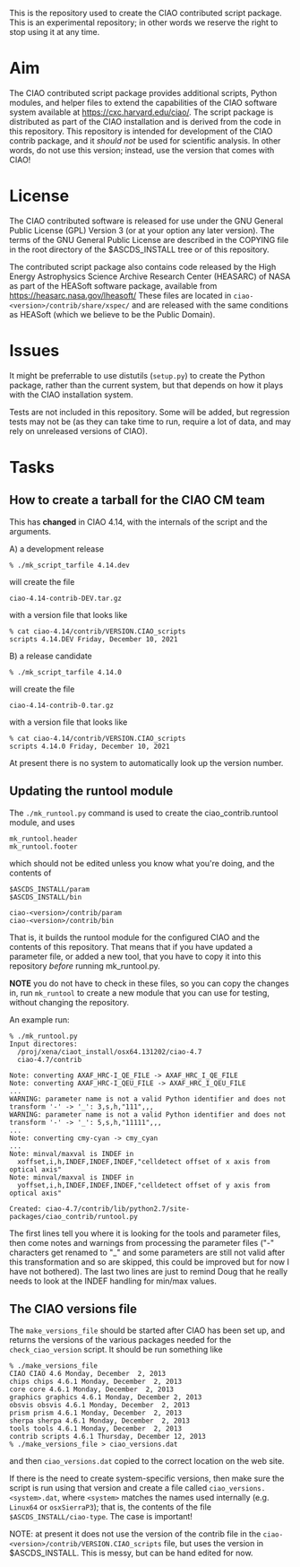 
This is the repository used to create the CIAO contributed script
package. This is an experimental repository; in other words we
reserve the right to stop using it at any time.

# Aim

The CIAO contributed script package provides additional scripts,
Python modules, and helper files to extend the capabilities of the
CIAO software system available at https://cxc.harvard.edu/ciao/. The
script package is distributed as part of the CIAO installation and
is derived from the code in this repository. This repository is
intended for development of the CIAO contrib package, and it
*should not* be used for scientific analysis. In other words, do
not use this version; instead, use the version that comes with CIAO!

# License

The CIAO contributed software is released for use under the GNU
General Public License (GPL) Version 3 (or at your option any later
version). The terms of the GNU General Public License are described
in the COPYING file in the root directory of the $ASCDS_INSTALL tree
or of this repository.

The contributed script package also contains code released by the
High Energy Astrophysics Science Archive Research Center (HEASARC)
of NASA as part of the HEASoft software package, available from
https://heasarc.nasa.gov/lheasoft/ These files are located in
`ciao-<version>/contrib/share/xspec/` and are released with the
same conditions as HEASoft (which we believe to be the Public Domain).

# Issues

It might be preferrable to use distutils (`setup.py`) to create the
Python package, rather than the current system, but that depends on
how it plays with the CIAO installation system.

Tests are not included in this repository. Some will be added, but
regression tests may not be (as they can take time to run, require
a lot of data, and may rely on unreleased versions of CIAO).

# Tasks

## How to create a tarball for the CIAO CM team

This has **changed** in CIAO 4.14, with the internals of the script
and the arguments.

A) a development release

    % ./mk_script_tarfile 4.14.dev

will create the file

    ciao-4.14-contrib-DEV.tar.gz

with a version file that looks like

    % cat ciao-4.14/contrib/VERSION.CIAO_scripts
    scripts 4.14.DEV Friday, December 10, 2021

B) a release candidate

    % ./mk_script_tarfile 4.14.0

will create the file

    ciao-4.14-contrib-0.tar.gz

with a version file that looks like

    % cat ciao-4.14/contrib/VERSION.CIAO_scripts
    scripts 4.14.0 Friday, December 10, 2021

At present there is no system to automatically look up the version
number.

## Updating the runtool module

The `./mk_runtool.py` command is used to create the ciao_contrib.runtool
module, and uses

    mk_runtool.header
    mk_runtool.footer

which should not be edited unless you know what you're doing, and the
contents of

    $ASCDS_INSTALL/param
    $ASCDS_INSTALL/bin

    ciao-<version>/contrib/param
    ciao-<version>/contrib/bin

That is, it builds the runtool module for the configured CIAO and the
contents of this repository. That means that if you have updated a
parameter file, or added a new tool, that you have to copy it into
this repository *before* running mk_runtool.py.

**NOTE** you do not have to check in these files, so you can copy the
changes in, run `mk_runtool` to create a new module that you can use
for testing, without changing the repository.

An example run:

    % ./mk_runtool.py
    Input directores:
      /proj/xena/ciaot_install/osx64.131202/ciao-4.7
      ciao-4.7/contrib

    Note: converting AXAF_HRC-I_QE_FILE -> AXAF_HRC_I_QE_FILE
    Note: converting AXAF_HRC-I_QEU_FILE -> AXAF_HRC_I_QEU_FILE
    ...
    WARNING: parameter name is not a valid Python identifier and does not transform '-' -> '_': 3,s,h,"111",,,
    WARNING: parameter name is not a valid Python identifier and does not transform '-' -> '_': 5,s,h,"11111",,,
    ...
    Note: converting cmy-cyan -> cmy_cyan
    ...
    Note: minval/maxval is INDEF in
      xoffset,i,h,INDEF,INDEF,INDEF,"celldetect offset of x axis from optical axis"
    Note: minval/maxval is INDEF in
      yoffset,i,h,INDEF,INDEF,INDEF,"celldetect offset of y axis from optical axis"

    Created: ciao-4.7/contrib/lib/python2.7/site-packages/ciao_contrib/runtool.py

The first lines tell you where it is looking for the tools and
parameter files, then come notes and warnings from processing the
parameter files ("-" characters get renamed to "_" and some parameters
are still not valid after this transformation and so are skipped, this
could be improved but for now I have not bothered). The last two lines
are just to remind Doug that he really needs to look at the INDEF
handling for min/max values.

## The CIAO versions file

The `make_versions_file` should be started after CIAO has been set up, and
returns the versions of the various packages needed for the
`check_ciao_version` script. It should be run something like

    % ./make_versions_file
    CIAO CIAO 4.6 Monday, December  2, 2013
    chips chips 4.6.1 Monday, December  2, 2013
    core core 4.6.1 Monday, December  2, 2013
    graphics graphics 4.6.1 Monday, December 2, 2013
    obsvis obsvis 4.6.1 Monday, December  2, 2013
    prism prism 4.6.1 Monday, December  2, 2013
    sherpa sherpa 4.6.1 Monday, December  2, 2013
    tools tools 4.6.1 Monday, December  2, 2013
    contrib scripts 4.6.1 Thursday, December 12, 2013
    % ./make_versions_file > ciao_versions.dat

and then `ciao_versions.dat` copied to the correct location on the web
site.

If there is the need to create system-specific versions, then
make sure the script is run using that version and create a
file called `ciao_versions.<system>.dat`, where `<system>` matches
the names used internally (e.g. `Linux64` or `osxSierraP3`); that is,
the contents of the file `$ASCDS_INSTALL/ciao-type`. The case is
important!

NOTE: at present it does not use the version of the contrib file in the
      `ciao-<version>/contrib/VERSION.CIAO_scripts` file, but uses the
      version in $ASCDS_INSTALL. This is messy, but can be hand
      edited for now.
